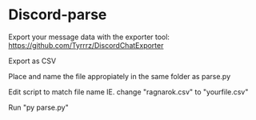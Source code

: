 # Discord-parse

Export your message data with the exporter tool: https://github.com/Tyrrrz/DiscordChatExporter

Export as CSV

Place and name the file appropiately in the same folder as parse.py

Edit script to match file name IE. change "ragnarok.csv" to "yourfile.csv"

Run "py parse.py"

